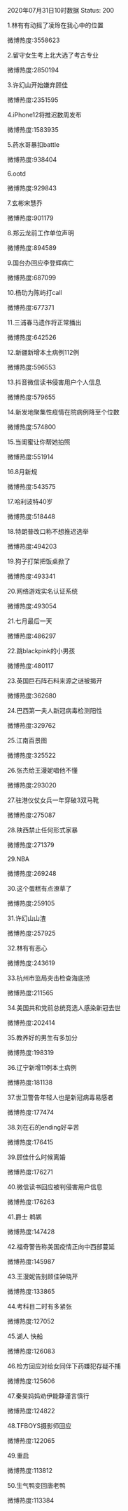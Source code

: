 2020年07月31日10时数据
Status: 200

1.林有有动摇了凌玲在我心中的位置

微博热度:3558623

2.留守女生考上北大选了考古专业

微博热度:2850194

3.许幻山开始嫌弃顾佳

微博热度:2351595

4.iPhone12将推迟数周发布

微博热度:1583935

5.药水哥暴扣battle

微博热度:938404

6.ootd

微博热度:929843

7.玄彬宋慧乔

微博热度:901179

8.郑云龙前工作单位声明

微博热度:894589

9.国台办回应李登辉病亡

微博热度:687099

10.杨玏为陈屿打call

微博热度:677371

11.三浦春马遗作将正常播出

微博热度:642526

12.新疆新增本土病例112例

微博热度:596553

13.抖音微信读书侵害用户个人信息

微博热度:579655

14.新发地聚集性疫情在院病例降至个位数

微博热度:574800

15.当闺蜜让你帮她拍照

微博热度:551914

16.8月新规

微博热度:543575

17.哈利波特40岁

微博热度:518448

18.特朗普改口称不想推迟选举

微博热度:494203

19.狗子打架把饭桌掀了

微博热度:493341

20.网络游戏实名认证系统

微博热度:493054

21.七月最后一天

微博热度:486297

22.跳blackpink的小男孩

微博热度:480117

23.英国巨石阵石料来源之谜被揭开

微博热度:362680

24.巴西第一夫人新冠病毒检测阳性

微博热度:329762

25.江南百景图

微博热度:325522

26.张杰给王漫妮唱他不懂

微博热度:293020

27.驻港仪仗女兵一年穿破3双马靴

微博热度:275087

28.陕西禁止任何形式家暴

微博热度:271379

29.NBA

微博热度:269248

30.这个蛋糕有点潦草了

微博热度:259105

31.许幻山山渣

微博热度:257925

32.林有有恶心

微博热度:243619

33.杭州市监局突击检查海底捞

微博热度:211565

34.美国共和党前总统竞选人感染新冠去世

微博热度:202414

35.教养好的男生有多加分

微博热度:198319

36.辽宁新增11例本土病例

微博热度:181138

37.世卫警告年轻人也是新冠病毒易感者

微博热度:177474

38.刘在石的ending好辛苦

微博热度:176415

39.顾佳什么时候离婚

微博热度:176271

40.微信读书回应被判侵害用户信息

微博热度:176263

41.爵士 鹈鹕

微博热度:147428

42.福奇警告称美国疫情正向中西部蔓延

微博热度:145987

43.王漫妮告别顾佳钟晓芹

微博热度:133865

44.考科目二时有多紧张

微博热度:127052

45.湖人 快船

微博热度:126083

46.检方回应对给女同伴下药嫌犯存疑不捕

微博热度:125606

47.秦昊妈妈劝伊能静谨言慎行

微博热度:124822

48.TFBOYS摄影师回应

微博热度:122065

49.重启

微博热度:113812

50.生气鸭变回唐老鸭

微博热度:113384

